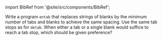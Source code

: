 import BibRef from '@site/src/components/BibRef';

Write a program `entab` that replaces strings of blanks by the
minimum number of tabs and blanks to achieve the same spacing. Use the
same tab stops as for `detab`. When either a tab or a single blank would suffice
to reach a tab stop, which should be given preference? <BibRef id='KR1988' pages='p. 34'></BibRef>